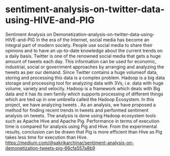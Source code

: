 # sentiment-analysis-on-twitter-data-using-HIVE-and-PIG
 Sentiment Analysis on Demonetization-analysis-on-twitter-data-using-HIVE-and-PIG 
In the era of the Internet, social media has become an integral part of modern society. 
People use social media to share their opinions and to have an up-to-date knowledge about the current trends on a daily basis. 
Twitter is one of the renowned social media that gets a huge amount of tweets each day. 
This information can be used for economic, industrial, social or government approaches 
by arranging and analyzing the tweets as per our demand. 
Since Twitter contains a huge volumeof data, storing and processing this data is a complex problem. 
Hadoop is a big data storage and processing tool for analyzing data with 3Vs,
i.e. data with huge volume, variety and velocity. Hadoop is a framework which deals with Big data and it has its own family 
which supports processing of different things which are tied up in one umbrella called the Hadoop Ecosystem. In this project, we have 
analyzing tweets . 
As an analysis, we have proposed a method for finding recent trends in tweets and performed sentiment analysis on  tweets. 
The analysis is done using Hadoop ecosystem tools such as Apache Hive and Apache Pig. 
Performance in terms of execution time is compared for analysis 
using Pig and Hive. From the experimental results,
conclusion can be drawn that Pig is more efficient than Hive as Pig takes less time for execution than Hive.
https://medium.com/@sakrikarchinar/sentiment-analysis-on-demonetization-tweets-pig-66cfa557a8b9
